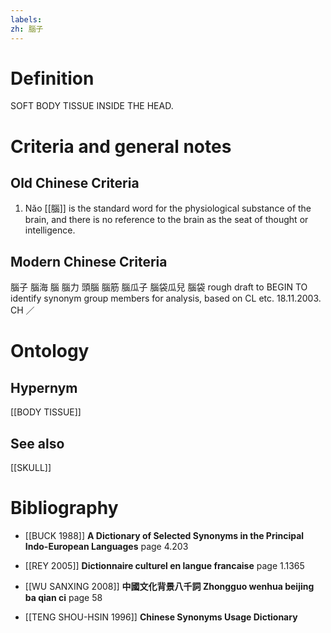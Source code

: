 ```yaml
---
labels: 
zh: 腦子
---
```


# Definition
SOFT BODY TISSUE INSIDE THE HEAD.
# Criteria and general notes
## Old Chinese Criteria
1. Nǎo [[腦]] is the standard word for the physiological substance of the brain, and there is no reference to the brain as the seat of thought or intelligence.
## Modern Chinese Criteria
腦子
腦海
腦
腦力
頭腦
腦筋
腦瓜子
腦袋瓜兒
腦袋
rough draft to BEGIN TO identify synonym group members for analysis, based on CL etc. 18.11.2003. CH ／
# Ontology

## Hypernym
[[BODY TISSUE]]
## See also
[[SKULL]]
# Bibliography
- [[BUCK 1988]]
**A Dictionary of Selected Synonyms in the Principal Indo-European Languages** page 4.203

- [[REY 2005]]
**Dictionnaire culturel en langue francaise** page 1.1365

- [[WU SANXING 2008]]
**中國文化背景八千詞 Zhongguo wenhua beijing ba qian ci** page 58

- [[TENG SHOU-HSIN 1996]]
**Chinese Synonyms Usage Dictionary** 
